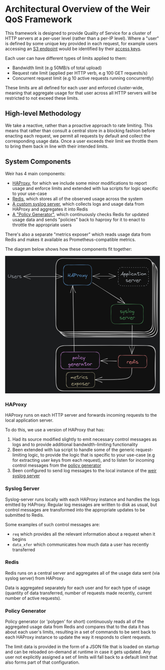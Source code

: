 # Architectural Overview of the Weir QoS Framework

This framework is designed to provide Quality of Service for a cluster of HTTP
servers at a per-user level (rather than a per-IP level). Where a "user" is defined by some unique key provided in each request,
for example users accessing an [S3 endpoint](https://docs.aws.amazon.com/AmazonS3/latest/userguide/Welcome.html)
would be identified by their [access keys](https://docs.aws.amazon.com/IAM/latest/UserGuide/security-creds.html).

Each user can have different types of limits applied to them:

- Bandwidth limit (e.g 50MB/s of total upload)
- Request rate limit (applied per HTTP verb, e.g 100 GET requests/s)
- Concurrent request limit (e.g 10 active requests running concurrently)

These limits are all defined for each user and enforced cluster-wide, meaning that
aggregate usage for that user across all HTTP servers will be restricted to not exceed
these limits.

## High-level Methodology

We take a reactive, rather than a proactive approach to rate limiting.
This means that rather than consult a central store in a blocking fashion before enacting each request,
we permit all requests by default and collect the corresponding usage data. Once a user exceeds their limit
we throttle them to bring them back in line with their intended limits.

## System Components

Weir has 4 main components:

- [HAProxy](https://www.haproxy.org/), for which we include some minor modifications to report usage and enforce limits and extended with lua scripts for logic specific to your use-case
- [Redis](https://redis.io/), which stores all of the observed usage across the system
- [A custom syslog server](#syslog-server), which collects logs and usage data from HAProxy and aggregates it into Redis
- [A "Policy Generator"](#policy-generator), which continuously checks Redis for updated usage data and sends "policies" back to haproxy for it to enact to throttle the appropriate users

There's also a separate "metrics exposer" which reads usage data from Redis and makes it available as Prometheus-compatible metrics.

The diagram below shows how these components fit together:

![High Level Architecture](QoS_OverviewArch.png)

### HAProxy

HAProxy runs on each HTTP server and forwards incoming requests to the local application server.

To do this, we use a version of HAProxy that has:

1. Had its source modified slightly to emit necessary control messages as logs and to provide additional bandwidth-limiting functionality
1. Been extended with lua script to handle some of the generic request-limiting logic, to provide the logic that is specific to your use-case (e.g for extracting user keys from each request), and to listen for incoming control messages from the [policy generator](#policy-generator)
1. Been configured to send log messages to the local instance of the [weir syslog server](#syslog-server)

### Syslog Server

Syslog-server runs locally with each HAProxy instance and handles the logs emitted by HAProxy.
Regular log messages are written to disk as usual, but control messages are transformed into the appropriate updates to be submitted to Redis.

Some examples of such control messages are:

- `req` which provides all the relevant information about a request when it begins
- `data_xfer` which communicates how much data a user has recently transferred

### Redis

Redis runs on a central server and aggregates all of the usage data sent (via syslog server) from HAProxy.

Data is aggregated separately for each user and for each type of usage (quantity of data transferred, number of requests made recently, current number of active requests).

### Policy Generator

Policy generator (or 'polygen' for short) continuously reads all of the aggregated usage data from Redis and compares that to the data it has about each user's limits, resulting in a set of commands to be sent back to each HAProxy instance to update the way it responds to client requests.

The limit data is provided in the form of a JSON file that is loaded on startup and can be reloaded on-demand at runtime in case it gets updated. Any user not explicitly assigned a set of limits will fall back to a default limit that also forms part of that configuration.
